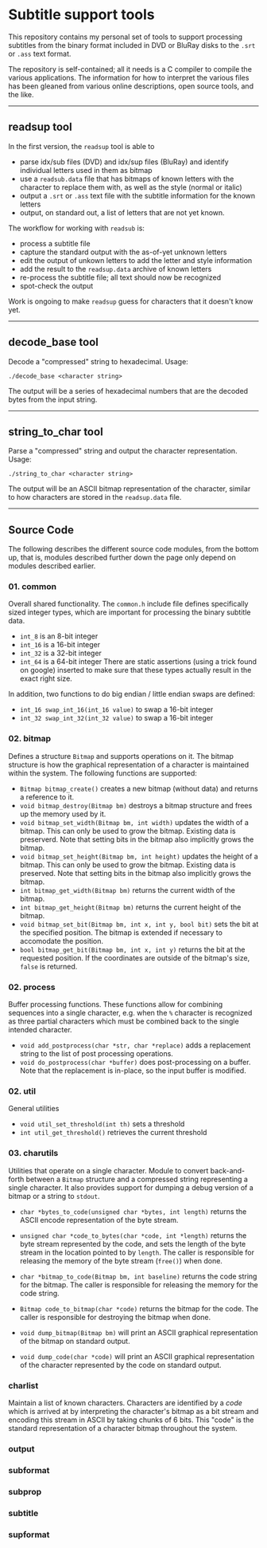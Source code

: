# Subtitle support tools

This repository contains my personal set of tools to support processing
subtitles from the binary format included in DVD or BluRay disks to the
`.srt` or `.ass` text format.

The repository is self-contained; all it needs is a C compiler to compile
the various applications. The information for how to interpret the various
files has been gleaned from various online descriptions, open source tools,
and the like.

---

## readsup tool ##
In the first version, the `readsup` tool is able to
 - parse idx/sub files (DVD) and idx/sup files (BluRay) and identify individual
   letters used in them as bitmap
 - use a `readsub.data` file that has bitmaps of known letters with the
   character to replace them with, as well as the style (normal or italic)
 - output a `.srt` or `.ass` text file with the subtitle information for the
   known letters
 - output, on standard out, a list of letters that are not yet known.

The workflow for working with `readsub` is:
 - process a subtitle file
 - capture the standard output with the as-of-yet unknown letters
 - edit the output of unkown letters to add the letter and style information
 - add the result to the `readsup.data` archive of known letters
 - re-process the subtitle file; all text should now be recognized
 - spot-check the output

Work is ongoing to make `readsup` guess for characters that it doesn't know
yet.

---

## decode_base tool ##

Decode a "compressed" string to hexadecimal. Usage:
```
./decode_base <character string>
```
The output will be a series of hexadecimal numbers that are the decoded bytes
from the input string.

---

## string_to_char tool ##

Parse a "compressed" string and output the character representation. Usage:
```
./string_to_char <character string>
```
The output will be an ASCII bitmap representation of the character, similar
to how characters are stored in the `readsup.data` file.

---

## Source Code ##

The following describes the different source code modules, from the bottom
up, that is, modules described further down the page only depend on modules
described earlier.

### 01. common ###

Overall shared functionality. The `common.h` include file defines
specifically sized integer types, which are important for processing the
binary subtitle data.
 - `int_8` is an 8-bit integer
 - `int_16` is a 16-bit integer
 - `int_32` is a 32-bit integer
 - `int_64` is a 64-bit integer
There are static assertions (using a trick found on google) inserted to make
sure that these types actually result in the exact right size.

In addition, two functions to do big endian / little endian swaps are defined:
 - `int_16 swap_int_16(int_16 value)` to swap a 16-bit integer
 - `int_32 swap_int_32(int_32 value)` to swap a 16-bit integer

### 02. bitmap ###

Defines a structure `Bitmap` and supports operations on it. The bitmap
structure is how the graphical representation of a character is maintained
within the system. The following functions are supported:
 - `Bitmap bitmap_create()` creates a new bitmap (without data) and returns
   a reference to it.
 - `void bitmap_destroy(Bitmap bm)` destroys a bitmap structure and frees up
   the memory used by it.
 - `void bitmap_set_width(Bitmap bm, int width)` updates the width of a
   bitmap. This can only be used to grow the bitmap. Existing data is
   preserverd. Note that setting bits in the bitmap also implicitly grows the
   bitmap.
 - `void bitmap_set_height(Bitmap bm, int height)` updates the height of a
   bitmap. This can only be used to grow the bitmap. Existing data is
   preserved. Note that setting bits in the bitmap also implicitly grows the
   bitmap.
 - `int bitmap_get_width(Bitmap bm)` returns the current width of the bitmap.
 - `int bitmap_get_height(Bitmap bm)` returns the current height of the bitmap.
 - `void bitmap_set_bit(Bitmap bm, int x, int y, bool bit)` sets the bit at
   the specified position. The bitmap is extended if necessary to accomodate
   the position.
 - `bool bitmap_get_bit(Bitmap bm, int x, int y)` returns the bit at the
   requested position. If the coordinates are outside of the bitmap's size,
   `false` is returned.

### 02. process ###

Buffer processing functions. These functions allow for combining sequences
into a single character, e.g. when the `%` character is recognized as three
partial characters which must be combined back to the single intended
character.

 - `void add_postprocess(char *str, char *replace)` adds a replacement string
   to the list of post processing operations.
 - `void do_postprocess(char *buffer)` does post-processing on a buffer. Note
   that the replacement is in-place, so the input buffer is modified.

### 02. util ###

General utilities

 - `void util_set_threshold(int th)` sets a threshold
 - `int util_get_threshold()` retrieves the current threshold

### 03. charutils ###

Utilities that operate on a single character.
Module to convert back-and-forth between a `Bitmap` structure and a
compressed string representing a single character. It also provides support
for dumping a debug version of a bitmap or a string to `stdout`.

 - `char *bytes_to_code(unsigned char *bytes, int length)` returns the
   ASCII encode representation of the byte stream.
 - `unsigned char *code_to_bytes(char *code, int *length)` returns the byte
   stream represented by the code, and sets the length of the byte stream in
   the location pointed to by `length`. The caller is responsible for releasing
   the memory of the byte stream (`free()`) when done.

 - `char *bitmap_to_code(Bitmap bm, int baseline)` returns the code string for
   the bitmap. The caller is responsible for releasing the memory for the
   code string.
 - `Bitmap code_to_bitmap(char *code)` returns the bitmap for the code. The
   caller is responsible for destroying the bitmap when done.

 - `void dump_bitmap(Bitmap bm)` will print an ASCII graphical representation
   of the bitmap on standard output.
 - `void dump_code(char *code)` will print an ASCII graphical representation
   of the character represented by the code on standard output.

### charlist ###

Maintain a list of known characters. Characters are identified by a _code_
which is arrived at by interpreting the character's bitmap as a bit stream
and encoding this stream in ASCII by taking chunks of 6 bits. This "code"
is the standard representation of a character bitmap throughout the system.

### output ###

### subformat ###

### subprop ###

### subtitle ###

### supformat ###

